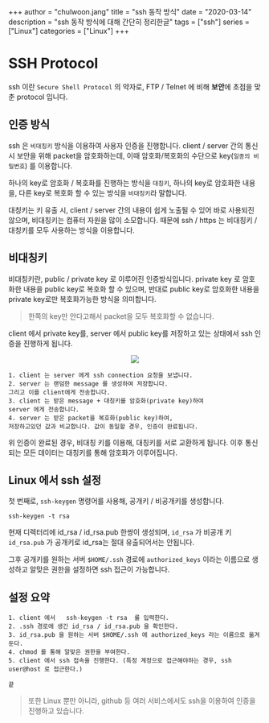 +++ 
author = "chulwoon.jang" 
title = "ssh 동작 방식" 
date = "2020-03-14" 
description = "ssh 동작 방식에 대해 간단히 정리한글" 
tags = ["ssh"] 
series = ["Linux"] 
categories = ["Linux"] 
+++

# SSH Protocol

ssh 이란  `Secure Shell Protocol` 의 약자로,  FTP / Telnet 에 비해 **보안**에 초점을 맞춘  protocol 입니다. 

## 인증 방식

ssh 은 `비대칭키` 방식을 이용하여 사용자 인증을 진행합니다.  client / server 간의 통신 시 보안을 위해 packet을 암호화하는데, 이때 암호화/복호화의 수단으로 key(`일종의 비밀번호`) 를 이용합니다.  

하나의 key로 암호화 / 복호화를 진행하는 방식을 `대칭키`,  하나의 key로 암호화한 내용을, 다른 key로 복호화 할 수 있는 방식을 `비대칭키`라 말합니다.

대칭키는 키 유출 시, client / server 간의 내용이 쉽게 노출될 수 있어 바로 사용되진 않으며,  비대칭키는 컴퓨터 자원을 많이 소모합니다. 때문에 ssh / https 는  비대칭키 / 대칭키를  모두 사용하는 방식을 이용합니다.

## 비대칭키

비대칭키란, public / private key 로 이루어진 인증방식입니다. private key 로 암호화한 내용을 public key로 복호화 할 수 있으며, 반대로 public key로 암호화한 내용을 private key로만 복호화가능한 방식을 의미합니다. 

> 한쪽의 key만 안다고해서 packet을 모두 복호화할 수 없습니다.

client 에서 private key를,  server 에서 public key를 저장하고 있는 상태에서 ssh 인증을 진행하게 됩니다.

<center>
    <img src="/images/ssh-key-auth-flow.png">
</center>


    1. client 는 server 에게 ssh connection 요청을 보냅니다.
    2. server 는 랜덤한 message 를 생성하여 저장합니다.
    그리고 이를 client에게 전송합니다.
    3. client 는 받은 message + 대칭키를 암호화(private key)하여
    server 에게 전송합니다.
    4. server 는 받은 packet을 복호화(public key)하여, 
    저장하고있던 값과 비교합니다. 값이 동일할 경우, 인증이 완료됩니다.


위 인증이 완료된 경우,  비대칭 키를 이용해, 대칭키를 서로 교환하게 됩니다.  이후 통신되는 모든 데이터는 대칭키를 통해 암호화가 이루어집니다.

## Linux 에서 ssh 설정

첫 번째로, `ssh-keygen` 명령어를 사용해, 공개키 / 비공개키를 생성합니다.

    ssh-keygen -t rsa 

현재 디렉터리에 id_rsa / id_rsa.pub 한쌍이 생성되며, `id_rsa` 가 비공개 키 `id_rsa.pub`  가 공개키로 id_rsa는 절대 유출되어서는 안됩니다. 

그후  공개키를 원하는 서버 `$HOME/.ssh` 경로에  `authorized_keys` 이라는 이름으로 생성하고 알맞은 권한을 설정하면 ssh 접근이 가능합니다. 

## 설정 요약

    1. client 에서   ssh-keygen -t rsa  를 입력한다.
    2. .ssh 경로에 생긴 id_rsa / id_rsa.pub 을 확인한다.
    3. id_rsa.pub 을 원하는 서버 $HOME/.ssh 에 authorized_keys 라는 이름으로 옮겨둔다.
    4. chmod 를 통해 알맞은 권한을 부여한다.
    5. client 에서 ssh 접속을 진행한다. (특정 계정으로 접근해야하는 경우, ssh user@host 로 접근한다.)
    
    끝  

> 또한 Linux 뿐만 아니라, github 등 여러 서비스에서도 ssh을 이용하여 인증을 진행하고 있습니다.